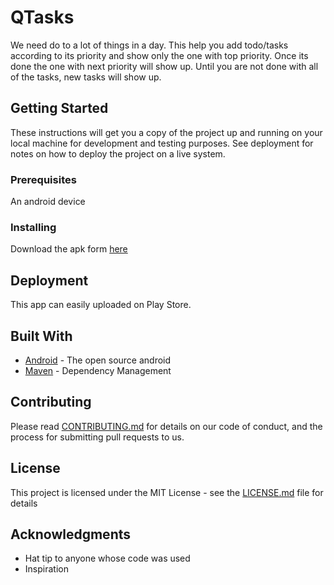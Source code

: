 # QTasks

We need do to a lot of things in a day. This help you add todo/tasks according to its priority and show only the one with top priority. Once its done the one with next priority will show up. Until you are not done with all of the tasks, new tasks will show up.  

## Getting Started

These instructions will get you a copy of the project up and running on your local machine for development and testing purposes. See deployment for notes on how to deploy the project on a live system.

### Prerequisites

An android device

### Installing

Download the apk form [here](https://drive.google.com/open?id=1U8NQPkn3ZKOQPql5Ar-2JmO_xq9rTZnu) 

## Deployment

This app can easily uploaded on Play Store.

## Built With

* [Android](https://www.android.com/) - The open source android
* [Maven](https://maven.apache.org/) - Dependency Management

## Contributing

Please read [CONTRIBUTING.md](https://gist.github.com/PurpleBooth/b24679402957c63ec426) for details on our code of conduct, and the process for submitting pull requests to us.

## License

This project is licensed under the MIT License - see the [LICENSE.md](LICENSE.md) file for details

## Acknowledgments

* Hat tip to anyone whose code was used
* Inspiration
